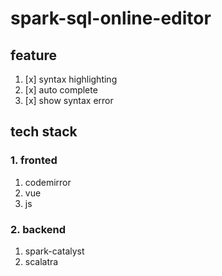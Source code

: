 # spark-sql-online-editor

## feature

1. [x] syntax highlighting
2. [x] auto complete
3. [x] show syntax error

## tech stack

### 1. fronted

1. codemirror
2. vue
3. js

### 2. backend

1. spark-catalyst
2. scalatra